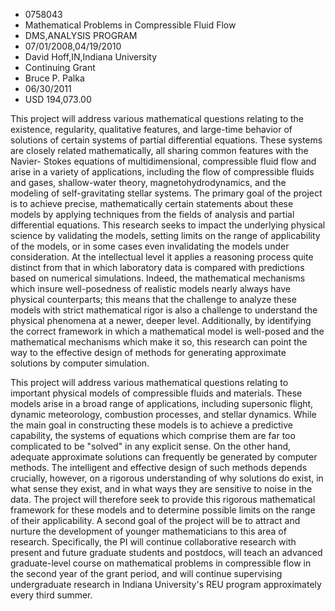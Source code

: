 
* 0758043
* Mathematical Problems in Compressible Fluid Flow
* DMS,ANALYSIS PROGRAM
* 07/01/2008,04/19/2010
* David Hoff,IN,Indiana University
* Continuing Grant
* Bruce P. Palka
* 06/30/2011
* USD 194,073.00

This project will address various mathematical questions relating to the
existence, regularity, qualitative features, and large-time behavior of
solutions of certain systems of partial differential equations. These systems
are closely related mathematically, all sharing common features with the Navier-
Stokes equations of multidimensional, compressible fluid flow and arise in a
variety of applications, including the flow of compressible fluids and gases,
shallow-water theory, magnetohydrodynamics, and the modeling of self-gravitating
stellar systems. The primary goal of the project is to achieve precise,
mathematically certain statements about these models by applying techniques from
the fields of analysis and partial differential equations. This research seeks
to impact the underlying physical science by validating the models, setting
limits on the range of applicability of the models, or in some cases even
invalidating the models under consideration. At the intellectual level it
applies a reasoning process quite distinct from that in which laboratory data is
compared with predictions based on numerical simulations. Indeed, the
mathematical mechanisms which insure well-posedness of realistic models nearly
always have physical counterparts; this means that the challenge to analyze
these models with strict mathematical rigor is also a challenge to understand
the physical phenomena at a newer, deeper level. Additionally, by identifying
the correct framework in which a mathematical model is well-posed and the
mathematical mechanisms which make it so, this research can point the way to the
effective design of methods for generating approximate solutions by computer
simulation.

This project will address various mathematical questions relating to important
physical models of compressible fluids and materials. These models arise in a
broad range of applications, including supersonic flight, dynamic meteorology,
combustion processes, and stellar dynamics. While the main goal in constructing
these models is to achieve a predictive capability, the systems of equations
which comprise them are far too complicated to be "solved" in any explicit
sense. On the other hand, adequate approximate solutions can frequently be
generated by computer methods. The intelligent and effective design of such
methods depends crucially, however, on a rigorous understanding of why solutions
do exist, in what sense they exist, and in what ways they are sensitive to noise
in the data. The project will therefore seek to provide this rigorous
mathematical framework for these models and to determine possible limits on the
range of their applicability. A second goal of the project will be to attract
and nurture the development of younger mathematicians to this area of research.
Specifically, the PI will continue collaborative research with present and
future graduate students and postdocs, will teach an advanced graduate-level
course on mathematical problems in compressible flow in the second year of the
grant period, and will continue supervising undergraduate research in Indiana
University's REU program approximately every third summer.
